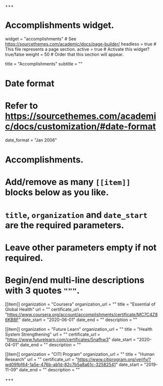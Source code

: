 +++
# Accomplishments widget.
widget = "accomplishments"  # See https://sourcethemes.com/academic/docs/page-builder/
headless = true  # This file represents a page section.
active = true  # Activate this widget? true/false
weight = 50  # Order that this section will appear.

title = "Accomplish&shy;ments"
subtitle = ""

# Date format
#   Refer to https://sourcethemes.com/academic/docs/customization/#date-format
date_format = "Jan 2006"

# Accomplishments.
#   Add/remove as many `[[item]]` blocks below as you like.
#   `title`, `organization` and `date_start` are the required parameters.
#   Leave other parameters empty if not required.
#   Begin/end multi-line descriptions with 3 quotes `"""`.

[[item]]
  organization = "Coursera"
  organization_url = ""
  title = "Essential of Global Health"
  url = ""
  certificate_url = "https://www.coursera.org/account/accomplishments/certificate/MC7C4Z86KB8F"
  date_start = "2020-06-01"
  date_end = ""
  description = ""

[[item]]
  organization = "Future Learn"
  organization_url = ""
  title = "Health System Strengthening"
  url = ""
  certificate_url = "https://www.futurelearn.com/certificates/5nafhw3"
  date_start = "2020-04-01"
  date_end = ""
  description = ""
  
[[item]]
  organization = "CITI Program"
  organization_url = ""
  title = "Human Research"
  url = ""
  certificate_url = "https://www.citiprogram.org/verify/?wd09fbf64-1a5e-476b-ab1d-82c7b5a8a61c-32582541"
  date_start = "2019-11-09"
  date_end = ""
  description = ""

+++
